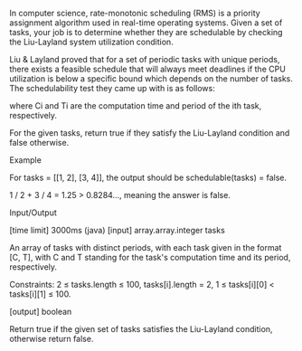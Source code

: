 In computer science, rate-monotonic scheduling (RMS) is a priority assignment algorithm used in real-time operating systems. Given a set of tasks, your job is to determine whether they are schedulable by checking the Liu-Layland system utilization condition.

Liu & Layland proved that for a set of periodic tasks with unique periods, there exists a feasible schedule that will always meet deadlines if the CPU utilization is below a specific bound which depends on the number of tasks. The schedulability test they came up with is as follows:

where Ci and Ti are the computation time and period of the ith task, respectively.

For the given tasks, return true if they satisfy the Liu-Layland condition and false otherwise.

Example

For tasks = [[1, 2], [3, 4]], the output should be
schedulable(tasks) = false.

1 / 2 + 3 / 4 = 1.25 > 0.8284..., meaning the answer is false.

Input/Output

[time limit] 3000ms (java)
[input] array.array.integer tasks

An array of tasks with distinct periods, with each task given in the format [C, T], with C and T standing for the task's computation time and its period, respectively.

Constraints:
2 ≤ tasks.length ≤ 100,
tasks[i].length = 2,
1 ≤ tasks[i][0] < tasks[i][1] ≤ 100.

[output] boolean

Return true if the given set of tasks satisfies the Liu-Layland condition, otherwise return false.
